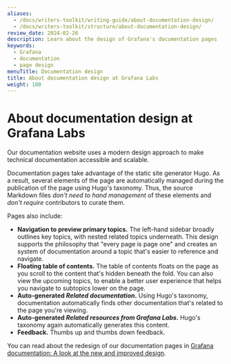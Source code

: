 ```yaml
---
aliases:
  - /docs/writers-toolkit/writing-guide/about-documentation-design/
  - /docs/writers-toolkit/structure/about-documentation-design/
review_date: 2024-02-26
description: Learn about the design of Grafana's documentation pages
keywords:
  - Grafana
  - documentation
  - page design
menuTitle: Documentation design
title: About documentation design at Grafana Labs
weight: 100
---
```


# About documentation design at Grafana Labs

<!-- vale Grafana.GoogleWe = NO -->
<!-- According to https://developers.google.com/style/pronouns#personal-pronouns, it is acceptable to use personal pronouns "after using your organization's name". -->

Our documentation website uses a modern design approach to make technical documentation accessible and scalable.

Documentation pages take advantage of the static site generator Hugo.
As a result, several elements of the page are automatically managed during the publication of the page using Hugo's taxonomy.
Thus, the source Markdown files _don't need to hand management_ of these elements and _don't require_ contributors to curate them.

Pages also include:

- **Navigation to preview primary topics.**
  The left-hand sidebar broadly outlines key topics, with nested related topics underneath.
  This design supports the philosophy that "every page is page one" and creates an system of documentation around a topic that's easier to reference and navigate.
- **Floating table of contents.**
  The table of contents floats on the page as you scroll to the content that's hidden beneath the fold.
  You can also view the upcoming topics, to enable a better user experience that helps you navigate to subtopics lower on the page.
- **Auto-generated _Related documentation_.**
  Using Hugo's taxonomy, documentation automatically finds other documentation that's related to the page you're viewing.
- **Auto-generated _Related resources from Grafana Labs_.**
  Hugo's taxonomy again automatically generates this content.
- **Feedback.**
  Thumbs up and thumbs down feedback.

You can read about the redesign of our documentation pages in [Grafana documentation: A look at the new and improved design](https://grafana.com/blog/2023/02/03/grafana-documentation-a-look-at-the-new-and-improved-design/).
